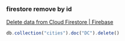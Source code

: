 ###  firestore remove by id


[Delete data from Cloud Firestore | Firebase](https://firebase.google.com/docs/firestore/manage-data/delete-data "Delete data from Cloud Firestore  |  Firebase")


 

```js
db.collection("cities").doc("DC").delete()
```
